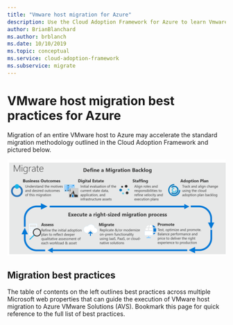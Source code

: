 ```yaml
---
title: "Vmware host migration for Azure"
description: Use the Cloud Adoption Framework for Azure to learn Vmware host migration best practices to reduce complexity and standardize the migration process.
author: BrianBlanchard
ms.author: brblanch
ms.date: 10/10/2019
ms.topic: conceptual
ms.service: cloud-adoption-framework
ms.subservice: migrate
---
```


# VMware host migration best practices for Azure

Migration of an entire VMware host to Azure may accelerate the standard migration methodology outlined in the Cloud Adoption Framework and pictured below.

![Cloud Adoption Framework migration model](../../_images/migrate/methodology.png)

## Migration best practices

The table of contents on the left outlines best practices across multiple Microsoft web properties that can guide the execution of VMware host migration to Azure VMware Solutions (AVS). Bookmark this page for quick reference to the full list of best practices.
